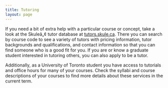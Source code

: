 ```yaml
---
title: Tutoring
layout: page
---
```


<p>If you need a bit of extra help with a particular course or concept, take a look at the Skuleâ„¢ tutor database at <a href="http://tutors.skule.ca/">tutors.skule.ca</a>. There you can search by course code to see a variety of tutors with pricing information, tutor backgrounds and qualifications, and contact information so that you can find someone who is a good fit for you. If you are or know a graduate student interested in tutoring others, you can also apply to be a tutor.</p>
<p>Additionally, as a University of Toronto student you have access to tutorials and office hours for many of your courses. Check the syllabi and course descriptions of your courses to find more details about these services in the current term.</p>